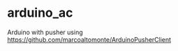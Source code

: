 arduino_ac
==========


Arduino with pusher using https://github.com/marcoaltomonte/ArduinoPusherClient

